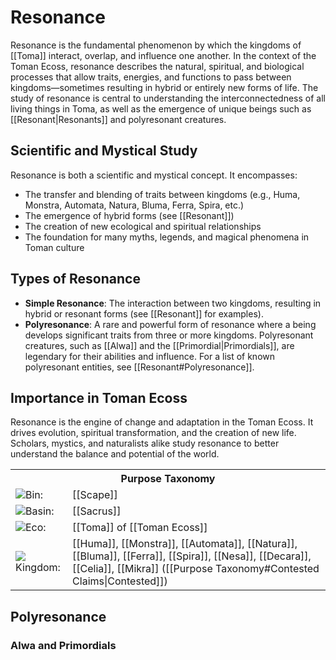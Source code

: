 <!-- wiki-header-section:start -->
# Resonance

Resonance is the fundamental phenomenon by which the kingdoms of [[Toma]] interact, overlap, and influence one another. In the context of the Toman Ecoss, resonance describes the natural, spiritual, and biological processes that allow traits, energies, and functions to pass between kingdoms—sometimes resulting in hybrid or entirely new forms of life. The study of resonance is central to understanding the interconnectedness of all living things in Toma, as well as the emergence of unique beings such as [[Resonant|Resonants]] and polyresonant creatures.

## Scientific and Mystical Study

Resonance is both a scientific and mystical concept. It encompasses:
- The transfer and blending of traits between kingdoms (e.g., Huma, Monstra, Automata, Natura, Bluma, Ferra, Spira, etc.)
- The emergence of hybrid forms (see [[Resonant]])
- The creation of new ecological and spiritual relationships
- The foundation for many myths, legends, and magical phenomena in Toman culture

## Types of Resonance

- **Simple Resonance**: The interaction between two kingdoms, resulting in hybrid or resonant forms (see [[Resonant]] for examples).
- **Polyresonance**: A rare and powerful form of resonance where a being develops significant traits from three or more kingdoms. Polyresonant creatures, such as [[Alwa]] and the [[Primordial|Primordials]], are legendary for their abilities and influence. For a list of known polyresonant entities, see [[Resonant#Polyresonance]].

## Importance in Toman Ecoss

Resonance is the engine of change and adaptation in the Toman Ecoss. It drives evolution, spiritual transformation, and the creation of new life. Scholars, mystics, and naturalists alike study resonance to better understand the balance and potential of the world.
<!-- wiki-header-section:end -->

<!-- taxonomy-table-section:start -->
<div class="taxonomy-table">
  <table>
    <tr>
      <th colspan="3">Purpose Taxonomy</th>
    </tr>
    <tr>
      <td class="taxon-label"><img src="svg/bin.svg" class="taxon-icon">Bin:</td>
      <td class="taxon-content" colspan="2">[[Scape]]</td>
    </tr>
    <tr>
      <td class="taxon-label"><img src="svg/basin.svg" class="taxon-icon">Basin:</td>
      <td class="taxon-content" colspan="2">[[Sacrus]]</td>
    </tr>
    <tr>
      <td class="taxon-label"><img src="svg/eco.svg" class="taxon-icon">Eco:</td>
      <td class="taxon-content" colspan="2">[[Toma]] of [[Toman Ecoss]]</td>
    </tr>
    <tr>
      <td class="taxon-label"><img src="svg/kingdom.svg" class="taxon-icon">Kingdom:</td>
      <td class="taxon-content" colspan="2">[[Huma]], [[Monstra]], [[Automata]], [[Natura]], [[Bluma]], [[Ferra]], [[Spira]], [[Nesa]], [[Decara]], [[Celia]], [[Mikra]] ([[Purpose Taxonomy#Contested Claims|Contested]])</td>
    </tr>
  </table>
</div>
<!-- taxonomy-table-section:end -->

## Polyresonance

### Alwa and Primordials

<!-- not-for-live-publishing:start -->
<!-- obsidian-pull:start -->

<!-- obsidian-pull:end -->
<!-- not-for-live-publishing:end -->